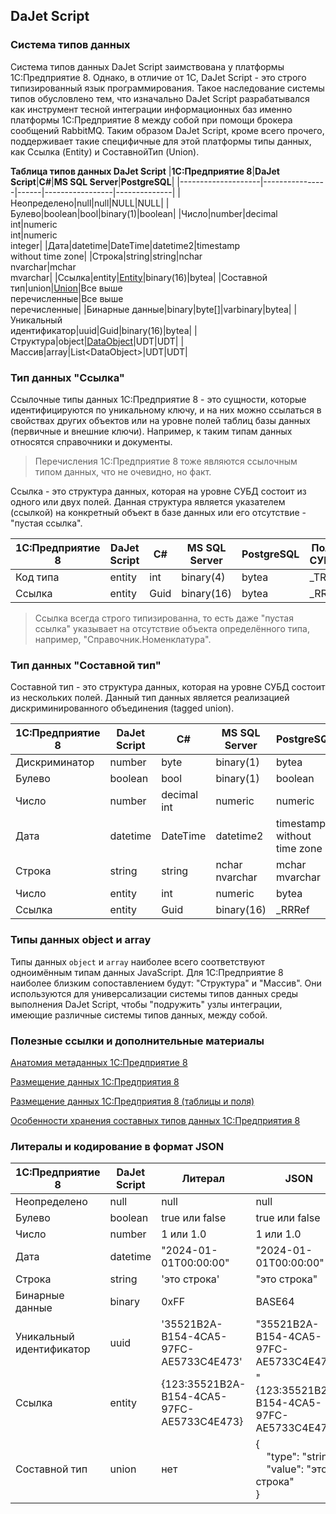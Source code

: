 ## DaJet Script

### Система типов данных

Система типов данных DaJet Script заимствована у платформы 1С:Предприятие 8. Однако, в отличие от 1С, DaJet Script - это строго типизированный язык программирования. Такое наследование системы типов обусловлено тем, что изначально DaJet Script разрабатывался как инструмент тесной интеграции информационных баз именно платформы 1С:Предприятие 8 между собой при помощи брокера сообщений RabbitMQ. Таким образом DaJet Script, кроме всего прочего, поддерживает такие специфичные для этой платформы типы данных, как Ссылка (Entity) и СоставнойТип (Union).

**Таблица типов данных DaJet Script**
|**1С:Предприятие 8**|**DaJet Script**|**C#**|**MS SQL Server**|**PostgreSQL**|
|--------------------|----------------|------|-----------------|--------------|
|Неопределено|null|null|NULL|NULL|
|Булево|boolean|bool|binary(1)|boolean|
|Число|number|decimal<br>int|numeric<br>int|numeric<br>integer|
|Дата|datetime|DateTime|datetime2|timestamp<br>without time zone|
|Строка|string|string|nchar<br>nvarchar|mchar<br>mvarchar|
|Ссылка|entity|[Entity](https://github.com/zhichkin/dajet/blob/main/src/dajet-model/core/Entity.cs)|binary(16)|bytea|
|Составной тип|union|[Union](https://github.com/zhichkin/dajet/blob/main/src/dajet-model/core/Union.cs)|Все выше<br>перечисленные|Все выше<br>перечисленные|
|Бинарные данные|binary|byte[]|varbinary|bytea|
|Уникальный<br>идентификатор|uuid|Guid|binary(16)|bytea|
|Структура|object|[DataObject](https://github.com/zhichkin/dajet/blob/main/src/dajet-model/data/DataObject.cs)|UDT|UDT|
|Массив|array|List\<DataObject\>|UDT|UDT|

### Тип данных "Ссылка"

Ссылочные типы данных 1С:Предприятие 8 - это сущности, которые идентифицируются по уникальному ключу, и на них можно ссылаться в свойствах других объектов или на уровне полей таблиц базы данных (первичные и внешние ключи). Например, к таким типам данных относятся справочники и документы.

> Перечисления 1С:Предприятие 8 тоже являются ссылочным типом данных, что не очевидно, но факт.

Ссылка - это структура данных, которая на уровне СУБД состоит из одного или двух полей. Данная структура является указателем (ссылкой) на конкретный объект в базе данных или его отсутствие - "пустая ссылка".

|**1С:Предприятие 8**|**DaJet Script**|**C#**|**MS SQL Server**|**PostgreSQL**|**Поле СУБД**|
|---|---|---|---|---|---|
|Код типа|entity|int|binary(4)|bytea|_TRef|
|Ссылка|entity|Guid|binary(16)|bytea|_RRef|

> Ссылка всегда строго типизированна, то есть даже "пустая ссылка" указывает на отсутствие объекта определённого типа, например, "Справочник.Номенклатура".

### Тип данных "Составной тип"

Составной тип - это структура данных, которая на уровне СУБД состоит из нескольких полей. Данный тип данных является реализацией дискриминированного объединения (tagged union).

|**1С:Предприятие 8**|**DaJet Script**|**C#**|**MS SQL Server**|**PostgreSQL**|**Поле СУБД**|
|--------------------|----------------|------|-----------------|--------------|-------------|
|Дискриминатор|number|byte|binary(1)|bytea|_TYPE|
|Булево|boolean|bool|binary(1)|boolean|_L|
|Число|number|decimal<br>int|numeric|numeric|_N|
|Дата|datetime|DateTime|datetime2|timestamp<br>without time zone|_T|
|Строка|string|string|nchar<br>nvarchar|mchar<br>mvarchar|_S|
|Число|entity|int|numeric|bytea|_RTRef|
|Ссылка|entity|Guid|binary(16)|_RRRef|

### Типы данных object и array

Типы данных ```object``` и ```array``` наиболее всего соответствуют одноимённым типам данных JavaScript. Для 1С:Предприятие 8 наиболее близким сопоставлением будут: "Структура" и "Массив". Они используются для универсализации системы типов данных среды выполнения DaJet Script, чтобы "подружить" узлы интеграции, имеющие различные системы типов данных, между собой.

### Полезные ссылки и дополнительные материалы

[Анатомия метаданных 1С:Предприятие 8](https://github.com/zhichkin/dajet/blob/main/doc/metadata-internals/README.md)

[Размещение данных 1С:Предприятия 8](https://its.1c.ru/db/metod8dev/content/1591/hdoc)

[Размещение данных 1С:Предприятия 8 (таблицы и поля)](https://its.1c.ru/db/metod8dev/content/1798/hdoc)

[Особенности хранения составных типов данных 1С:Предприятия 8](https://its.1c.ru/db/metod8dev/content/1828/hdoc)

### Литералы и кодирование в формат JSON

|**1С:Предприятие 8**|**DaJet Script**|**Литерал**|**JSON**|
|--------------------|----------------|-----------|--------|
|Неопределено|null|null|null|
|Булево|boolean|true или false|true или false|
|Число|number|1 или 1.0|1 или 1.0|
|Дата|datetime|"2024-01-01T00:00:00"|"2024-01-01T00:00:00"|
|Строка|string|'это строка'|"это строка"|
|Бинарные данные|binary|0xFF|BASE64|
|Уникальный<br>идентификатор|uuid|'35521B2A-B154-4CA5-97FC-AE5733C4E473'|"35521B2A-B154-4CA5-97FC-AE5733C4E473"|
|Ссылка|entity|{123:35521B2A-B154-4CA5-97FC-AE5733C4E473}|"{123:35521B2A-B154-4CA5-97FC-AE5733C4E473}"|
|Составной тип|union|нет|{<br>&nbsp;&nbsp;&nbsp;&nbsp;"type": "string",<br>&nbsp;&nbsp;&nbsp;&nbsp;"value": "это строка"<br>}|
